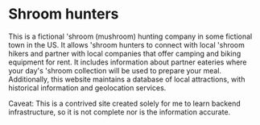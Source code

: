 # Shroom hunters

This is a fictional 'shroom (mushroom) hunting company in some fictional town in the US. It allows 'shroom hunters to connect with local 'shroom hikers and partner with local companies that offer camping and biking equipment for rent. It includes information about partner eateries where your day's 'shroom collection will be used to prepare your meal. Additionally, this website maintains a database of local attractions, with historical information and geolocation services.

Caveat: This is a contrived site created solely for me to learn backend infrastructure, so it is not complete nor is the information accurate.
